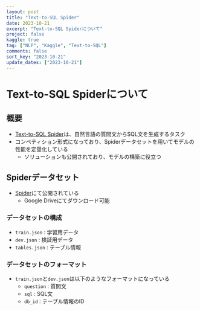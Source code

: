 ```yaml
---
layout: post
title: "Text-to-SQL Spider"
date: 2023-10-21
excerpt: "Text-to-SQL Spiderについて"
project: false
kaggle: true
tag: ["NLP", "Kaggle", "Text-to-SQL"]
comments: false
sort_key: "2023-10-21"
update_dates: ["2023-10-21"]
---
```


# Text-to-SQL Spiderについて

## 概要
 - [Text-to-SQL Spider](https://yale-lily.github.io/spider)は、自然言語の質問文からSQL文を生成するタスク
 - コンペティション形式になっており、Spiderデータセットを用いてモデルの性能を定量化している
   - ソリューションも公開されており、モデルの構築に役立つ

## Spiderデータセット
 - [Spider](https://yale-lily.github.io/spider)にて公開されている
   - Google Driveにてダウンロード可能

### データセットの構成
 - `train.json` : 学習用データ
 - `dev.json` : 検証用データ
 - `tables.json` : テーブル情報

### データセットのフォーマット
 - `train.json`と`dev.json`は以下のようなフォーマットになっている
   - `question` : 質問文
   - `sql` : SQL文
   - `db_id` : テーブル情報のID
